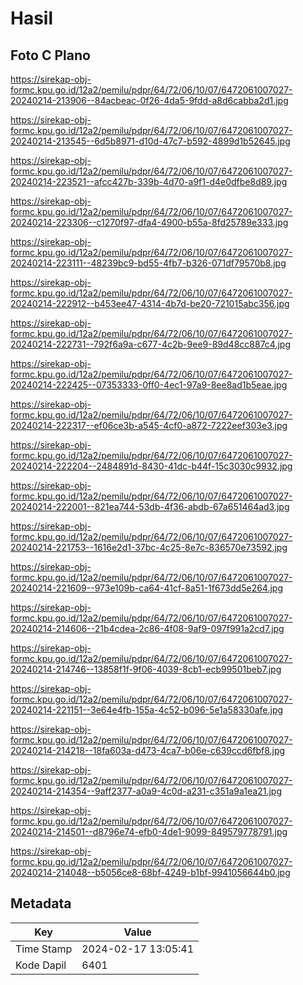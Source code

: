 # Hasil

## Foto C Plano

https://sirekap-obj-formc.kpu.go.id/12a2/pemilu/pdpr/64/72/06/10/07/6472061007027-20240214-213906--84acbeac-0f26-4da5-9fdd-a8d6cabba2d1.jpg

https://sirekap-obj-formc.kpu.go.id/12a2/pemilu/pdpr/64/72/06/10/07/6472061007027-20240214-213545--6d5b8971-d10d-47c7-b592-4899d1b52645.jpg

https://sirekap-obj-formc.kpu.go.id/12a2/pemilu/pdpr/64/72/06/10/07/6472061007027-20240214-223521--afcc427b-339b-4d70-a9f1-d4e0dfbe8d89.jpg

https://sirekap-obj-formc.kpu.go.id/12a2/pemilu/pdpr/64/72/06/10/07/6472061007027-20240214-223306--c1270f97-dfa4-4900-b55a-8fd25789e333.jpg

https://sirekap-obj-formc.kpu.go.id/12a2/pemilu/pdpr/64/72/06/10/07/6472061007027-20240214-223111--48239bc9-bd55-4fb7-b326-071df79570b8.jpg

https://sirekap-obj-formc.kpu.go.id/12a2/pemilu/pdpr/64/72/06/10/07/6472061007027-20240214-222912--b453ee47-4314-4b7d-be20-721015abc356.jpg

https://sirekap-obj-formc.kpu.go.id/12a2/pemilu/pdpr/64/72/06/10/07/6472061007027-20240214-222731--792f6a9a-c677-4c2b-9ee9-89d48cc887c4.jpg

https://sirekap-obj-formc.kpu.go.id/12a2/pemilu/pdpr/64/72/06/10/07/6472061007027-20240214-222425--07353333-0ff0-4ec1-97a9-8ee8ad1b5eae.jpg

https://sirekap-obj-formc.kpu.go.id/12a2/pemilu/pdpr/64/72/06/10/07/6472061007027-20240214-222317--ef06ce3b-a545-4cf0-a872-7222eef303e3.jpg

https://sirekap-obj-formc.kpu.go.id/12a2/pemilu/pdpr/64/72/06/10/07/6472061007027-20240214-222204--2484891d-8430-41dc-b44f-15c3030c9932.jpg

https://sirekap-obj-formc.kpu.go.id/12a2/pemilu/pdpr/64/72/06/10/07/6472061007027-20240214-222001--821ea744-53db-4f36-abdb-67a651464ad3.jpg

https://sirekap-obj-formc.kpu.go.id/12a2/pemilu/pdpr/64/72/06/10/07/6472061007027-20240214-221753--1616e2d1-37bc-4c25-8e7c-836570e73592.jpg

https://sirekap-obj-formc.kpu.go.id/12a2/pemilu/pdpr/64/72/06/10/07/6472061007027-20240214-221609--973e109b-ca64-41cf-8a51-1f673dd5e264.jpg

https://sirekap-obj-formc.kpu.go.id/12a2/pemilu/pdpr/64/72/06/10/07/6472061007027-20240214-214606--21b4cdea-2c86-4f08-9af9-097f991a2cd7.jpg

https://sirekap-obj-formc.kpu.go.id/12a2/pemilu/pdpr/64/72/06/10/07/6472061007027-20240214-214746--13858f1f-9f06-4039-8cb1-ecb99501beb7.jpg

https://sirekap-obj-formc.kpu.go.id/12a2/pemilu/pdpr/64/72/06/10/07/6472061007027-20240214-221151--3e64e4fb-155a-4c52-b096-5e1a58330afe.jpg

https://sirekap-obj-formc.kpu.go.id/12a2/pemilu/pdpr/64/72/06/10/07/6472061007027-20240214-214218--18fa603a-d473-4ca7-b06e-c639ccd6fbf8.jpg

https://sirekap-obj-formc.kpu.go.id/12a2/pemilu/pdpr/64/72/06/10/07/6472061007027-20240214-214354--9aff2377-a0a9-4c0d-a231-c351a9a1ea21.jpg

https://sirekap-obj-formc.kpu.go.id/12a2/pemilu/pdpr/64/72/06/10/07/6472061007027-20240214-214501--d8796e74-efb0-4de1-9099-849579778791.jpg

https://sirekap-obj-formc.kpu.go.id/12a2/pemilu/pdpr/64/72/06/10/07/6472061007027-20240214-214048--b5056ce8-68bf-4249-b1bf-9941056644b0.jpg


## Metadata

| Key        | Value               |
| ---------- | ------------------- |
| Time Stamp | 2024-02-17 13:05:41 |
| Kode Dapil | 6401                |




